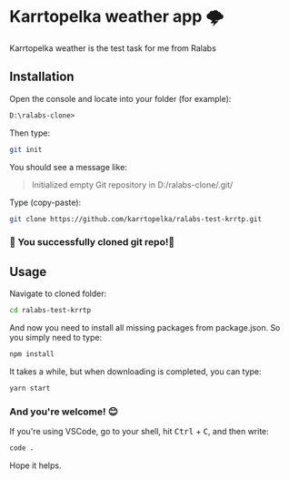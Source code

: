 # Karrtopelka weather app 🌩

Karrtopelka weather is the test task for me from Ralabs

## Installation

Open the console and locate into your folder (for example):

```ps
D:\ralabs-clone>
```

Then type:

```bash
git init
```

You should see a message like:

> Initialized empty Git repository in D:/ralabs-clone/.git/

Type (copy-paste):

```bash
git clone https://github.com/karrtopelka/ralabs-test-krrtp.git
```

### 🎉 You successfully cloned git repo!🎊

## Usage

Navigate to cloned folder:

```bash
cd ralabs-test-krrtp
```

And now you need to install all missing packages from package.json. So you simply need to type:

```sh
npm install
```

It takes a while, but when downloading is completed, you can type:

```sh
yarn start
```

### And you're welcome! 😊

If you're using VSCode, go to your shell, hit <kbd>Ctrl</kbd> + <kbd>C</kbd>, and then write:

```sh
code .
```

Hope it helps.
